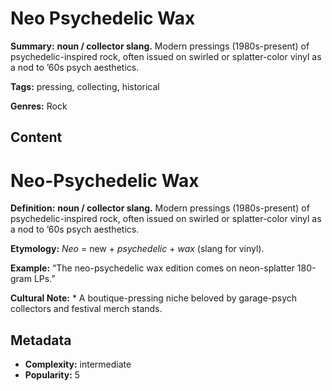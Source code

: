 # Neo Psychedelic Wax

**Summary:** **noun / collector slang.** Modern pressings (1980s-present) of psychedelic-inspired rock, often issued on swirled or splatter-color vinyl as a nod to ’60s psych aesthetics.

**Tags:** pressing, collecting, historical

**Genres:** Rock

## Content

# Neo-Psychedelic Wax

**Definition:** **noun / collector slang.** Modern pressings (1980s-present) of psychedelic-inspired rock, often issued on swirled or splatter-color vinyl as a nod to ’60s psych aesthetics.

**Etymology:** *Neo* = new + *psychedelic* + *wax* (slang for vinyl).

**Example:** “The neo-psychedelic wax edition comes on neon-splatter 180-gram LPs.”

**Cultural Note:** * A boutique-pressing niche beloved by garage-psych collectors and festival merch stands.

## Metadata

- **Complexity:** intermediate
- **Popularity:** 5
